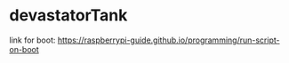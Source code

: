 # devastatorTank


link for boot:
https://raspberrypi-guide.github.io/programming/run-script-on-boot